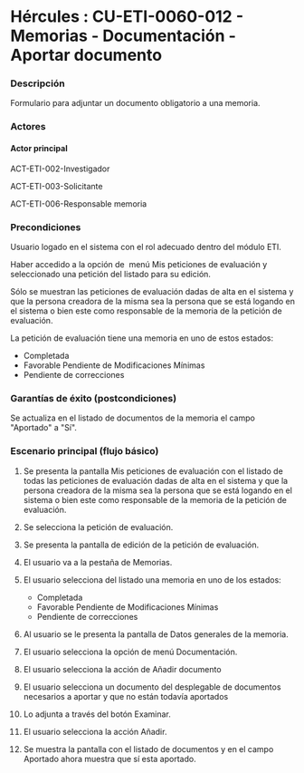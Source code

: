 # Hércules : CU\-ETI\-0060\-012 \- Memorias \- Documentación \- Aportar documento



### Descripción

Formulario para adjuntar un documento obligatorio a una memoria.

### Actores

#### Actor principal

ACT\-ETI\-002\-Investigador

ACT\-ETI\-003\-Solicitante

ACT\-ETI\-006\-Responsable memoria

### Precondiciones

Usuario logado en el sistema con el rol adecuado dentro del módulo ETI.

Haber accedido a la opción de  menú Mis peticiones de evaluación y seleccionado una petición del listado para su edición.

Sólo se muestran las peticiones de evaluación dadas de alta en el sistema y que la persona creadora de la misma sea la persona que se está logando en el sistema o bien este como responsable de la memoria de la petición de evaluación.

La petición de evaluación tiene una memoria en uno de estos estados:

* Completada
* Favorable Pendiente de Modificaciones Mínimas
* Pendiente de correcciones

### Garantías de éxito (postcondiciones)

Se actualiza en el listado de documentos de la memoria el campo "Aportado" a "Sí".

### Escenario principal (flujo básico)

1. Se presenta la pantalla Mis peticiones de evaluación con el listado de todas las peticiones de evaluación dadas de alta en el sistema y que la persona creadora de la misma sea la persona que se está logando en el sistema o bien este como responsable de la memoria de la petición de evaluación.
2. Se selecciona la petición de evaluación.
3. Se presenta la pantalla de edición de la petición de evaluación.
4. El usuario va a la pestaña de Memorias.
5. El usuario selecciona del listado una memoria en uno de los estados:  

	* Completada
	* Favorable Pendiente de Modificaciones Mínimas
	* Pendiente de correcciones
6. Al usuario se le presenta la pantalla de Datos generales de la memoria.
7. El usuario selecciona la opción de menú Documentación.
8. El usuario selecciona la acción de Añadir documento
9. El usuario selecciona un documento del desplegable de documentos necesarios a aportar y que no están todavía aportados
10. Lo adjunta a través del botón Examinar.
11. El usuario selecciona la acción Añadir.
12. Se muestra la pantalla con el listado de documentos y en el campo Aportado ahora muestra que sí esta aportado.




